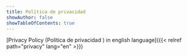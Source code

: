 ```yaml
---
title: Política de privacidad 
showAuthor: false
showTableOfContents: true
---
```



[Privacy Policy (Política de privacidad ) in english language]({{< relref path="privacy" lang="en" >}})